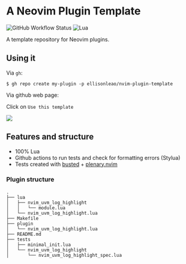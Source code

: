 # A Neovim Plugin Template

![GitHub Workflow Status](https://img.shields.io/github/actions/workflow/status/ellisonleao/nvim-plugin-template/default.yml?branch=main&style=for-the-badge)
![Lua](https://img.shields.io/badge/Made%20with%20Lua-blueviolet.svg?style=for-the-badge&logo=lua)


A template repository for Neovim plugins.

## Using it

Via `gh`:

```
$ gh repo create my-plugin -p ellisonleao/nvim-plugin-template
```

Via github web page:

Click on `Use this template`

![](https://docs.github.com/assets/cb-36544/images/help/repository/use-this-template-button.png)

## Features and structure

- 100% Lua
- Github actions to run tests and check for formatting errors (Stylua)
- Tests created with [busted](https://olivinelabs.com/busted/) + [plenary.nvim](https://github.com/nvim-lua/plenary.nvim)

### Plugin structure

```
.
├── lua
│   ├── nvim_uvm_log_highlight
│   │   └── module.lua
│   └── nvim_uvm_log_highlight.lua
├── Makefile
├── plugin
│   └── nvim_uvm_log_highlight.lua
├── README.md
├── tests
│   ├── minimal_init.lua
│   └── nvim_uvm_log_highlight
│       └── nvim_uvm_log_highlight_spec.lua
```
